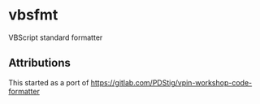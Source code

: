 # vbsfmt

VBScript standard formatter

## Attributions

This started as a port of https://gitlab.com/PDStig/vpin-workshop-code-formatter
